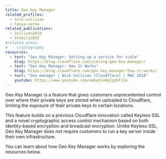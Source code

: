 ```yaml
---
title: Geo Key Manager
related_profiles:
  - nick-sullivan
  - tanya-verma
related_publications:
  - Sullivan2018
  - Stebila2015
#related_areas:
#  - cryptography
resources:
  - text: "Geo Key Manager: Setting up a service for scale"
    blog: https://blog.cloudflare.com/scaling-geo-key-manager/
  - text: "Geo Key Manager: How It Works"
    blog: https://blog.cloudflare.com/geo-key-manager-how-it-works/
  - text: "Geo manager | Nick Sullivan (Cloudflare) | RWC 2018"
    youtube: https://www.youtube.com/embed/eHqIq1kFJJo
---
```


Geo Key Manager is a feature that gives customers unprecedented control over where their private keys are stored when uploaded to Cloudflare, limiting the exposure of their private keys to certain locations.

This feature builds on a previous Cloudflare innovation called Keyless SSL and a novel cryptographic access control mechanism based on both identity-based encryption and broadcast encryption. Unlike Keyless SSL, Geo Key Manager does not require customers to run a key server inside their own infrastructure.

You can learn about how Geo Key Manager works by exploring the resources below.

